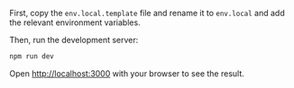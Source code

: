 First, copy the `env.local.template` file and rename it to `env.local` and add the relevant environment variables.  


Then, run the development server:

```bash
npm run dev
```

Open [http://localhost:3000](http://localhost:3000) with your browser to see the result.